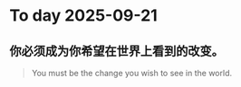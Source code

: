 
# To day 2025-09-21


## 你必须成为你希望在世界上看到的改变。
> You must be the change you wish to see in the world.

    